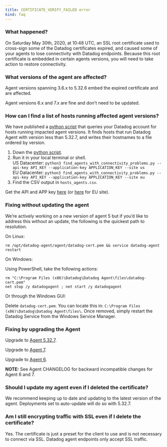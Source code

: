 ```yaml
---
title: CERTIFICATE_VERIFY_FAILED error
kind: faq
---
```


### What happened?

On Saturday May 30th, 2020, at 10:48 UTC, an SSL root certificate used to cross-sign some of the Datadog certificates expired, and caused some of your agents to lose connectivity with Datadog endpoints. Because this root certificate is embedded in certain agents versions, you will need to take action to restore connectivity.

### What versions of the agent are affected?

Agent versions spanning 3.6.x to 5.32.6 embed the expired certificate and are affected.

Agent versions 6.x and 7.x are fine and don’t need to be updated.

### How can I find a list of hosts running affected agent versions?

We have published a [python script][1] that queries your Datadog account for hosts running impacted agent versions. It finds hosts that run Datadog Agent with version less than 5.32.7, and writes their hostnames to a file ordered by version.

1. Down the [python script][1].
2. Run it in your local terminal or shell.  
US Datacenter: `python3 find_agents_with_connectivity_problems.py --api-key API_KEY --application-key APPLICATION_KEY --site us`  
EU Datacenter: `python3 find_agents_with_connectivity_problems.py --api-key API_KEY --application-key APPLICATION_KEY --site eu`  
3. Find the CSV output in `hosts_agents.csv`.

Get the API and APP key [here][4] (or [here](https://app.datadoghq.eu/account/settings#api) for EU site).

### Fixing without updating the agent

We’re actively working on a new version of agent 5 but if you’d like to address this without an update, the following is the quickest path to resolution.

On Linux:
```shell
rm /opt/datadog-agent/agent/datadog-cert.pem && service datadog-agent restart
```

On Windows:

Using PowerShell, take the following actions:
```shell
rm "C:\Program Files (x86)\Datadog\Datadog Agent\files\datadog-cert.pem"
net stop /y datadogagent ; net start /y datadogagent
```
Or through the Windows GUI:

Delete `datadog-cert.pem`. You can locate this in: `C:\Program Files (x86)\Datadog\Datadog Agent\files\`. 
Once removed, simply restart the Datadog Service from the Windows Service Manager.

### Fixing by upgrading the Agent                                                                   

Upgrade to [Agent 5.32.7][6].

Upgrade to [Agent 7][2].

Upgrade to [Agent 6][3].

**NOTE:** See Agent CHANGELOG for backward incompatible changes for Agent 6 and 7.

### Should I update my agent even if I deleted the certificate?

We recommend keeping up to date and updating to the latest version of the agent. Deployments set to auto-update will do so with 5.32.7.

### Am I still encrypting traffic with SSL even if I delete the certificate?

Yes. The certificate is just a preset for the client to use and is not necessary to connect via SSL. Datadog agent endpoints only accept SSL traffic.

[1]: https://static.datadoghq.com/find_agents_with_connectivity_problems.py
[2]: /agent/versions/upgrade_to_agent_v7/?tab=linux#from-agent-v5-to-agent-v7
[3]: /agent/versions/upgrade_to_agent_v6/?tab=linux
[4]: https://app.datadoghq.com/account/settings#api
[5]: https://app.datadoghq.eu/account/settings#api
[6]: https://github.com/DataDog/dd-agent/releases/tag/5.32.7

